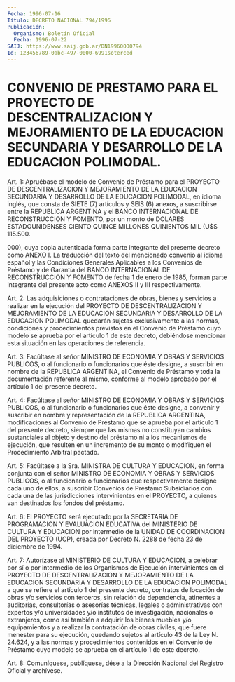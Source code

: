 ```yaml
---
Fecha: 1996-07-16
Título: DECRETO NACIONAL 794/1996
Publicación:
  Organismo: Boletín Oficial
  Fecha: 1996-07-22
SAIJ: https://www.saij.gob.ar/DN19960000794
Id: 123456789-0abc-497-0000-6991soterced
---
```

# CONVENIO DE PRESTAMO PARA EL PROYECTO DE DESCENTRALIZACION Y MEJORAMIENTO DE LA EDUCACION SECUNDARIA Y DESARROLLO DE LA EDUCACION POLIMODAL.

<a id="1"></a>
Art.  1:  Apruébase el modelo de Convenio de Préstamo para el PROYECTO  DE  DESCENTRALIZACION  Y  MEJORAMIENTO  DE  LA  EDUCACION SECUNDARIA  Y DESARROLLO  DE  LA  EDUCACION  POLIMODAL,  en  idioma inglés, que consta  de  SIETE  (7)  artículos  y SEIS (6) anexos, a suscribirse  entre la REPUBLICA ARGENTINA y el BANCO  INTERNACIONAL DE RECONSTRUCCION Y FOMENTO, por un monto de DOLARES ESTADOUNIDENSES  CIENTO QUINCE MILLONES QUINIENTOS MIL (U$S 115.500.

000), cuya copia autenticada  forma  parte  integrante del presente decreto  como  ANEXO  I.  La  traducción del texto  del  mencionado convenio al idioma español y las Condiciones Generales Aplicables a los Convenios de Préstamo y de  Garantía del BANCO INTERNACIONAL DE RECONSTRUCCION Y FOMENTO de fecha  1 de enero de 1985, forman parte integrante del presente acto como ANEXOS  II  y III respectivamente.

<a id="2"></a>
Art.  2: Las adquisiciones o contrataciones de  obras,  bienes  y servicios a realizar en la ejecución del PROYECTO DE DESCENTRALIZACION  Y  MEJORAMIENTO  DE  LA  EDUCACION  SECUNDARIA Y DESARROLLO DE LA EDUCACION POLIMODAL quedarán sujetas exclusivamente a las normas, condiciones y procedimientos previstos en el Convenio de Préstamo cuyo modelo se aprueba por el artículo 1 de  este  decreto,  debiéndose  mencionar  esta  situación  en  las operaciones de referencia.

<a id="3"></a>
Art.  3:  Facúltase  al  señor  MINISTRO  DE  ECONOMIA  Y OBRAS Y SERVICIOS  PUBLICOS,  o  al  funcionario  o  funcionarios  que éste designe,  a  suscribir  en  nombre  de  la  REPUBLICA ARGENTINA, el Convenio de Préstamo y toda la documentación  referente  al  mismo, conforme  al modelo aprobado por el artículo 1 del presente decreto.

<a id="4"></a>
Art.  4: Facúltase  al  señor  MINISTRO  DE  ECONOMIA  Y  OBRAS  Y SERVICIOS  PUBLICOS,  o  al  funcionario  o  funcionarios  que éste designe,  a  convenir y suscribir en nombre y representación de  la REPUBLICA ARGENTINA,  modificaciones al Convenio de Préstamo que se aprueba por el artículo  1  del  presente  decreto, siempre que las mismas no constituyan cambios sustanciales al  objeto y destino del préstamo  ni  a  los  mecanismos de ejecución, que resulten  en  un incremento  de su monto  o  modifiquen  el  Procedimiento  Arbitral pactado.

<a id="5"></a>
Art. 5: Facúltase  a  la  Sra. MINISTRA DE CULTURA Y EDUCACION, en forma  conjunta  con  el señor  MINISTRO  DE  ECONOMIA  Y  OBRAS  Y SERVICIOS PUBLICOS, o al funcionario o funcionarios que respectivamente designe cada uno de ellos, a suscribir Convenios de Préstamo Subsidiarios con cada una de las jurisdicciones intervinientes en el PROYECTO,  a quienes van destinados los fondos del préstamo.

<a id="6"></a>
Art. 6: El PROYECTO será ejecutado por la SECRETARIA DE PROGRAMACION Y EVALUACION EDUCATIVA  del  MINISTERIO  DE  CULTURA Y EDUCACION  por intermedio de la UNIDAD DE COORDINACION DEL PROYECTO (UCP), creada por Decreto N. 2288 de fecha 23 de diciembre de 1994.

<a id="7"></a>
Art.  7: Autorízase al  MINISTERIO  DE  CULTURA  Y  EDUCACION,  a celebrar por  sí  o  por  intermedio de los Organismos de Ejecución intervinientes en el PROYECTO  DE  DESCENTRALIZACION Y MEJORAMIENTO DE LA EDUCACION SECUNDARIA Y DESARROLLO DE LA EDUCACION POLIMODAL a que  se refiere el artículo 1 del presente  decreto,  contratos  de locación  de  obras  y/o  servicios  con  terceros, sin relación de dependencia,  atinentes  a  auditorías,  consultorías  o  asesorías técnicas, legales o administrativas con expertos  y/o universidades y/o institutos de investigación, nacionales o extranjeros, como así también  a  adquirir  los  bienes  muebles  y/o equipamientos  y  a realizar la contratación de obras civiles, que  fuere menester para su ejecución, quedando sujetos al artículo 43 de la Ley N. 24.624, y a las normas y procedimientos contenidos en el Convenio de Préstamo cuyo modelo se aprueba en el  artículo 1 de este decreto.

<a id="8"></a>
Art. 8: Comuníquese, publíquese, dése a la Dirección  Nacional del Registro  Oficial  y  archívese.